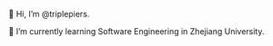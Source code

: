 👋 Hi, I’m @triplepiers.

📖 I’m currently learning Software Engineering in Zhejiang University.

<!---
triplepiers/triplepiers is a ✨ special ✨ repository because its `README.md` (this file) appears on your GitHub profile.
You can click the Preview link to take a look at your changes.
--->
